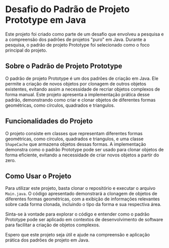 # Desafio do Padrão de Projeto Prototype em Java

Este projeto foi criado como parte de um desafio que envolveu a pesquisa e a compreensão dos padrões de projetos "puro" em Java. Durante a pesquisa, o padrão de projeto Prototype foi selecionado como o foco principal do projeto.

## Sobre o Padrão de Projeto Prototype

O padrão de projeto Prototype é um dos padrões de criação em Java. Ele permite a criação de novos objetos por clonagem de outros objetos existentes, evitando assim a necessidade de recriar objetos complexos de forma manual. Este projeto apresenta a implementação prática desse padrão, demonstrando como criar e clonar objetos de diferentes formas geométricas, como círculos, quadrados e triangulos.

## Funcionalidades do Projeto

O projeto consiste em classes que representam diferentes formas geométricas, como círculos, quadrados e triangulos, e uma classe `ShapeCache` que armazena objetos dessas formas. A implementação demonstra como o padrão Prototype pode ser usado para clonar objetos de forma eficiente, evitando a necessidade de criar novos objetos a partir do zero.

## Como Usar o Projeto

Para utilizar este projeto, basta clonar o repositório e executar o arquivo `Main.java`. O código apresentado demonstrará a clonagem de objetos de diferentes formas geométricas, com a exibição de informações relevantes sobre cada forma clonada, incluindo o tipo da forma e sua respectiva área.

Sinta-se à vontade para explorar o código e entender como o padrão Prototype pode ser aplicado em contextos de desenvolvimento de software para facilitar a criação de objetos complexos.

Espero que este projeto seja útil e ajude na compreensão e aplicação prática dos padrões de projeto em Java.